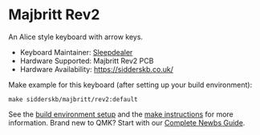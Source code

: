 # Majbritt Rev2

An Alice style keyboard with arrow keys. 

* Keyboard Maintainer: [Sleepdealer](https://github.com/Sleepdealr)
* Hardware Supported: Majbritt Rev2 PCB
* Hardware Availability: https://sidderskb.co.uk/

Make example for this keyboard (after setting up your build environment):

    make sidderskb/majbritt/rev2:default

See the [build environment setup](https://docs.qmk.fm/#/getting_started_build_tools) and the [make instructions](https://docs.qmk.fm/#/getting_started_make_guide) for more information. Brand new to QMK? Start with our [Complete Newbs Guide](https://docs.qmk.fm/#/newbs).
